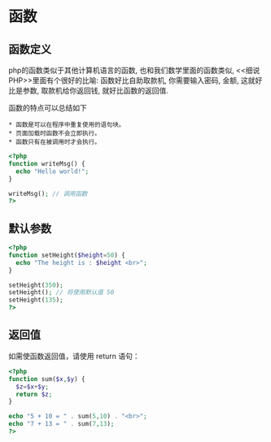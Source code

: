 函数
===

函数定义
---

php的函数类似于其他计算机语言的函数, 也和我们数学里面的函数类似, <<细说PHP>>里面有个很好的比喻:
函数好比自助取款机, 你需要输入密码, 金额, 这就好比是参数, 取款机给你返回钱, 就好比函数的返回值.

函数的特点可以总结如下

    * 函数是可以在程序中重复使用的语句块。
    * 页面加载时函数不会立即执行。
    * 函数只有在被调用时才会执行。

```php
<?php
function writeMsg() {
  echo "Hello world!";
}

writeMsg(); // 调用函数
?>
```

默认参数
---

```php
<?php
function setHeight($height=50) {
  echo "The height is : $height <br>";
}

setHeight(350);
setHeight(); // 将使用默认值 50
setHeight(135);
?>
```

返回值
---

如需使函数返回值，请使用 return 语句：
```php
<?php
function sum($x,$y) {
  $z=$x+$y;
  return $z;
}

echo "5 + 10 = " . sum(5,10) . "<br>";
echo "7 + 13 = " . sum(7,13);
?>
```
